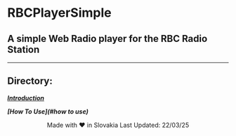 # RBCPlayerSimple
## A simple Web Radio player for the RBC Radio Station

---

## Directory:
***[Introduction](#introduction)***

***[How To Use](#how to use)***

<div id="footer" style="text-align: center">
Made with ❤️ in Slovakia
Last Updated: 22/03/25
</div>